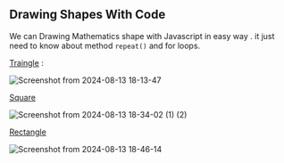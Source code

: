 ## Drawing Shapes With Code 

We can Drawing Mathematics shape with Javascript in easy way . it just need to know about method `repeat()` and for loops.


[Traingle](https://github.com/aiaaee/JS_Algorithms/blob/main/Traingle/script.js) : 

![Screenshot from 2024-08-13 18-13-47](https://github.com/user-attachments/assets/788c9530-04f2-4ca9-baf3-74065c1ff0b6)



[Square](https://github.com/aiaaee/JS_Algorithms/blob/main/Traingle/Square.js)

![Screenshot from 2024-08-13 18-34-02 (1) (2)](https://github.com/user-attachments/assets/1f0a6e45-faa0-48d8-838b-ca2ebe6768aa)



[Rectangle](https://github.com/aiaaee/JS_Algorithms/blob/main/Traingle/Rectangle.js)

![Screenshot from 2024-08-13 18-46-14](https://github.com/user-attachments/assets/9202fd1c-0d9d-4d9e-98bd-6086cad91749)
